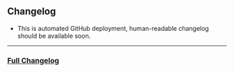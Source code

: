 ## Changelog

* This is automated GitHub deployment, human-readable changelog should be available soon.

---

### [Full Changelog](Changelog.md)